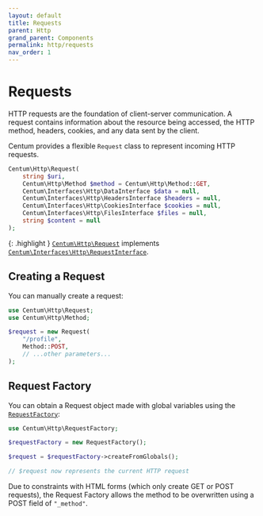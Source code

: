 ```yaml
---
layout: default
title: Requests
parent: Http
grand_parent: Components
permalink: http/requests
nav_order: 1
---
```




# Requests

HTTP requests are the foundation of client-server communication.
A request contains information about the resource being accessed, the HTTP method, headers, cookies, and any data sent by the client.

Centum provides a flexible `Request` class to represent incoming HTTP requests.

```php
Centum\Http\Request(
    string $uri,
    Centum\Http\Method $method = Centum\Http\Method::GET,
    Centum\Interfaces\Http\DataInterface $data = null,
    Centum\Interfaces\Http\HeadersInterface $headers = null,
    Centum\Interfaces\Http\CookiesInterface $cookies = null,
    Centum\Interfaces\Http\FilesInterface $files = null,
    string $content = null
);
```

{: .highlight }
[`Centum\Http\Request`](https://github.com/SidRoberts/centum/blob/main/src/Http/Request.php) implements [`Centum\Interfaces\Http\RequestInterface`](https://github.com/SidRoberts/centum/blob/main/src/Interfaces/Http/RequestInterface.php).



## Creating a Request

You can manually create a request:

```php
use Centum\Http\Request;
use Centum\Http\Method;

$request = new Request(
    "/profile",
    Method::POST,
    // ...other parameters...
);
```



## Request Factory

You can obtain a Request object made with global variables using the [`RequestFactory`](https://github.com/SidRoberts/centum/blob/main/src/Http/RequestFactory.php):

```php
use Centum\Http\RequestFactory;

$requestFactory = new RequestFactory();

$request = $requestFactory->createFromGlobals();

// $request now represents the current HTTP request
```

Due to constraints with HTML forms (which only create GET or POST requests), the Request Factory allows the method to be overwritten using a POST field of `"_method"`.
